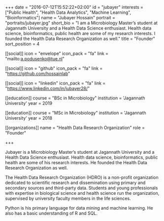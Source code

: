 +++
date = "2016-07-12T15:52:22+02:00"
id = "jubayer"
interests = ["Public Health", "Health Data Analytics", "Machine Learning", "Bioinformatics"]
name = "Jubayer Hossain"
portrait = "portraits/jubayer.jpg"
short_bio = "I am a Microbiology Master’s student at Jagannath University and a Health Data Science enthusiast. Health data science, bioinformatics, public health are some of my research interests. I founded the Health Data Research Organization as well."
title = "Founder"
sort_position = 4

[[social]]
    icon = "envelope"
    icon_pack = "fa"
    link = "mailto:a.podusenko@tue.nl"

[[social]]
    icon = "github"
    icon_pack = "fa"
    link = "https://github.com/hossainlab"

[[social]]
    icon = "linkedin"
    icon_pack = "fa"
    link = "https://www.linkedin.com/in/jubayer28/"

[[education]]
    course = "BSc in Microbiology"
    institution = 'Jagannath University'
    year = 2019

[[education]]
    course = "MSc in Microbiology"
    institution = 'Jagannath University'
    year = 2018

[[organizations]]
    name = "Health Data Research Organization"
    role = "Founder"

+++

Jubayer is a Microbiology Master’s student at Jagannath University and a Health Data Science enthusiast. Health data science, bioinformatics, public health are some of his research interests. He founded the Health Data Research Organization as well.

The Health Data Research Organization (HDRO) is a non-profit organization dedicated to scientific research and dissemination using primary and secondary sources and third-party data. Students and young professionals with expertise in biological science and health science run the organization, supervised by university faculty members in the life sciences.

Python is his primary language for data mining and machine learning. He also has a basic understanding of R and SQL.
